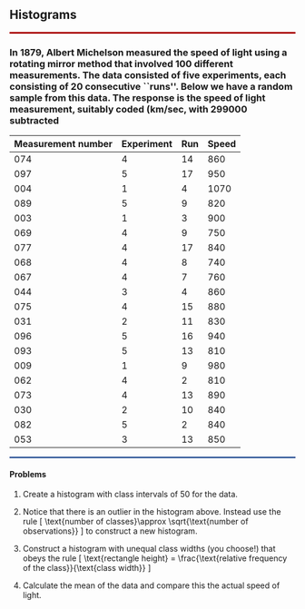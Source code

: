 
## Histograms

<hr style="height: 3px; background-color: #AA0000;">

### In 1879, Albert Michelson measured the speed of light using a rotating mirror method that involved 100 different measurements. The data consisted of five experiments, each consisting of 20 consecutive ``runs''. Below we have a random sample from this data. The response is the speed of light measurement, suitably coded (km/sec, with 299000 subtracted

| Measurement number | Experiment | Run | Speed |
|-|-|-|-|
|074 | 4 | 14 | 860
|097 | 5 | 17 | 950
|004 | 1 | 4 | 1070
|089 | 5 | 9 | 820
|003 | 1 | 3 | 900
|069 | 4 | 9 | 750
|077 | 4 | 17 | 840
|068 | 4 | 8 | 740
|067 | 4 | 7 | 760
|044 | 3 | 4 | 860
|075 | 4 | 15 | 880
|031 | 2 | 11 | 830
|096 | 5 | 16 | 940
|093 | 5 | 13 | 810
|009 | 1 | 9 | 980
|062 | 4 | 2 | 810
|073 | 4 | 13 | 890
|030 | 2 | 10 | 840
|082 | 5 | 2 | 840
|053 | 3 | 13 | 850 


<hr style="height: 2px; background-color: #003282;">

#### Problems

1. Create a histogram with class intervals of 50 for the data.
2. Notice that there is an outlier in the histogram above. Instead use the rule
\[
\text{number of classes}\approx \sqrt{\text{number of observations}}
\]
 to construct a new histogram.
3. Construct a histogram with unequal class widths (you choose!) that obeys the rule
\[
\text{rectangle height} = \frac{\text{relative frequency of the class}}{\text{class width}}
\]

4.  Calculate the mean of the data and compare this the actual speed of light.
